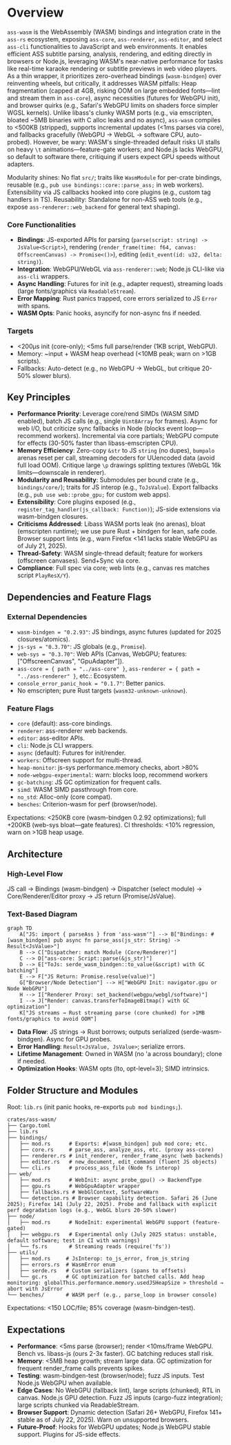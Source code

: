 # Overview

`ass-wasm` is the WebAssembly (WASM) bindings and integration crate in the `ass-rs` ecosystem, exposing `ass-core`, `ass-renderer`, `ass-editor`, and select `ass-cli` functionalities to JavaScript and web environments. It enables efficient ASS subtitle parsing, analysis, rendering, and editing directly in browsers or Node.js, leveraging WASM's near-native performance for tasks like real-time karaoke rendering or subtitle previews in web video players. As a thin wrapper, it prioritizes zero-overhead bindings (`wasm-bindgen`) over reinventing wheels, but critically, it addresses WASM pitfalls: Heap fragmentation (capped at 4GB, risking OOM on large embedded fonts—lint and stream them in `ass-core`), async necessities (futures for WebGPU init), and browser quirks (e.g., Safari's WebGPU limits on shaders force simpler WGSL kernels). Unlike libass's clunky WASM ports (e.g., via emscripten, bloated ~5MB binaries with C alloc leaks and no async), `ass-wasm` compiles to <500KB (stripped), supports incremental updates (<1ms parses via core), and fallbacks gracefully (WebGPU → WebGL → software CPU, auto-probed). However, be wary: WASM's single-threaded default risks UI stalls on heavy `\t` animations—feature-gate workers; and Node.js lacks WebGPU, so default to software there, critiquing if users expect GPU speeds without adapters.

Modularity shines: No flat `src/`; traits like `WasmModule` for per-crate bindings, reusable (e.g., `pub use bindings::core::parse_ass;` in web workers). Extensibility via JS callbacks hooked into core plugins (e.g., custom tag handlers in TS). Reusability: Standalone for non-ASS web tools (e.g., expose `ass-renderer::web_backend` for general text shaping).

### Core Functionalities

- **Bindings**: JS-exported APIs for parsing (`parse(script: string) -> JsValue<Script>`), rendering (`render_frame(time: f64, canvas: OffscreenCanvas) -> Promise<()>`), editing (`edit_event(id: u32, delta: string)`).
- **Integration**: WebGPU/WebGL via `ass-renderer::web`; Node.js CLI-like via `ass-cli` wrappers.
- **Async Handling**: Futures for init (e.g., adapter request), streaming loads (large fonts/graphics via `ReadableStream`).
- **Error Mapping**: Rust panics trapped, core errors serialized to JS `Error` with spans.
- **WASM Opts**: Panic hooks, asyncify for non-async fns if needed.

### Targets

- <200µs init (core-only); <5ms full parse/render (1KB script, WebGPU).
- Memory: ~input + WASM heap overhead (<10MB peak; warn on >1GB scripts).
- Fallbacks: Auto-detect (e.g., no WebGPU → WebGL, but critique 20-50% slower blurs).

## Key Principles

- **Performance Priority**: Leverage core/rend SIMDs (WASM SIMD enabled), batch JS calls (e.g., single `Uint8Array` for frames). Async for web I/O, but criticize sync fallbacks in Node (blocks event loop—recommend workers). Incremental via core partials; WebGPU compute for effects (30-50% faster than libass-emscripten CPU).
- **Memory Efficiency**: Zero-copy `&str` to JS `string` (no dupes), `bumpalo` arenas reset per call, streaming decoders for UUencoded data (avoid full load OOM). Critique large `\p` drawings splitting textures (WebGL 16k limits—downscale in renderer).
- **Modularity and Reusability**: Submodules per bound crate (e.g., `bindings/core/`); traits for JS interop (e.g., `ToJsValue`). Export fallbacks (e.g., `pub use web::probe_gpu;` for custom web apps).
- **Extensibility**: Core plugins exposed (e.g., `register_tag_handler(js_callback: Function)`); JS-side extensions via wasm-bindgen closures.
- **Criticisms Addressed**: Libass WASM ports leak (no arenas), bloat (emscripten runtime); we use pure Rust + bindgen for lean, safe code. Browser support lints (e.g., warn Firefox <141 lacks stable WebGPU as of July 21, 2025).
- **Thread-Safety**: WASM single-thread default; feature for workers (offscreen canvases). Send+Sync via core.
- **Compliance**: Full spec via core; web lints (e.g., canvas res matches script `PlayResX/Y`).

## Dependencies and Feature Flags

### External Dependencies

- `wasm-bindgen = "0.2.93"`: JS bindings, async futures (updated for 2025 closures/atomics).
- `js-sys = "0.3.70"`: JS globals (e.g., `Promise`).
- `web-sys = "0.3.70"`: Web APIs (Canvas, WebGPU; features: ["OffscreenCanvas", "GpuAdapter"]).
- `ass-core = { path = "../ass-core" }`, `ass-renderer = { path = "../ass-renderer" }`, etc.: Ecosystem.
- `console_error_panic_hook = "0.1.7"`: Better panics.
- No emscripten; pure Rust targets (`wasm32-unknown-unknown`).

### Feature Flags

- `core` (default): ass-core bindings.
- `renderer`: ass-renderer web backends.
- `editor`: ass-editor APIs.
- `cli`: Node.js CLI wrappers.
- `async` (default): Futures for init/render.
- `workers`: Offscreen support for multi-thread.
- `heap-monitor`: js-sys performance.memory checks, abort >80%
- `node-webgpu-experimental`: warn: blocks loop, recommend workers
- `gc-batching`: JS GC optimization for frequent calls.
- `simd`: WASM SIMD passthrough from core.
- `no_std`: Alloc-only (core compat).
- `benches`: Criterion-wasm for perf (browser/node).

Expectations: <250KB core (wasm-bindgen 0.2.92 optimizations); full +200KB (web-sys bloat—gate features). CI thresholds: <10% regression, warn on >1GB heap usage.

## Architecture

### High-Level Flow

JS call → Bindings (wasm-bindgen) → Dispatcher (select module) → Core/Renderer/Editor proxy → JS return (Promise/JsValue).

### Text-Based Diagram

```mermaid
graph TD
    A["JS: import { parseAss } from 'ass-wasm'"] --> B["Bindings: #[wasm_bindgen] pub async fn parse_ass(js_str: String) -> Result<JsValue>"]
    B --> C["Dispatcher: match Module (Core/Renderer)"]
    C --> D["ass-core: Script::parse(&js_str)"]
    D --> E["ToJs: serde_wasm_bindgen::to_value(&script) with GC batching"]
    E --> F["JS Return: Promise.resolve(value)"]
    G["Browser/Node Detection"] --> H["WebGPU Init: navigator.gpu or Node WebGPU"]
    H --> I["Renderer Proxy: set_backend(webgpu/webgl/software)"]
    I --> J["Render: canvas.transferToImageBitmap() with GC optimization"]
    K["JS streams → Rust streaming parse (core chunked) for >1MB fonts/graphics to avoid OOM"]
```

- **Data Flow**: JS strings → Rust borrows; outputs serialized (serde-wasm-bindgen). Async for GPU probes.
- **Error Handling**: `Result<JsValue, JsValue>`; serialize errors.
- **Lifetime Management**: Owned in WASM (no 'a across boundary); clone if needed.
- **Optimization Hooks**: WASM opts (lto, opt-level=3); SIMD intrinsics.

## Folder Structure and Modules

Root: `lib.rs` (init panic hooks, re-exports `pub mod bindings;`).

```plaintext
crates/ass-wasm/
├── Cargo.toml
├── lib.rs
├── bindings/
│   ├── mod.rs      # Exports: #[wasm_bindgen] pub mod core; etc.
│   ├── core.rs     # parse_ass, analyze_ass, etc. (proxy ass-core)
│   ├── renderer.rs # init_renderer, render_frame_async (web backends)
│   ├── editor.rs   # new_document, edit_command (fluent JS objects)
│   └── cli.rs      # process_ass_file (Node fs interop)
├── web/
│   ├── mod.rs      # WebInit: async probe_gpu() -> BackendType
│   ├── gpu.rs      # WebGpuAdapter wrapper
│   ├── fallbacks.rs # WebGlContext, SoftwareWarn
│   └── detection.rs # Browser capability detection. Safari 26 (June 2025); Firefox 141 (July 22, 2025). Probe and fallback with explicit perf degradation logs (e.g., WebGL blurs 20-50% slower)
├── node/
│   ├── mod.rs      # NodeInit: experimental WebGPU support (feature-gated)
│   ├── webgpu.rs   # Experimental only (July 2025 status: unstable, default software; test in CI with warnings)
│   └── fs.rs       # Streaming reads (require('fs'))
├── utils/
│   ├── mod.rs     # JsInterop: to_js_error, from_js_string
│   ├── errors.rs  # WasmError enum
│   ├── serde.rs   # Custom serializers (spans to offsets)
│   └── gc.rs      # GC optimization for batched calls. Add heap monitoring: globalThis.performance.memory.usedJSHeapSize > threshold → abort with JsError
└── benches/       # WASM perf (e.g., parse_loop in browser console)
```

Expectations: <150 LOC/file; 85% coverage (wasm-bindgen-test).

## Expectations

- **Performance**: <5ms parse (browser); render <10ms/frame WebGPU. Bench vs. libass-js (ours 2-3x faster). GC batching reduces stall risk.
- **Memory**: <5MB heap growth; stream large data. GC optimization for frequent render_frame calls prevents spikes.
- **Testing**: wasm-bindgen-test (browser/node); fuzz JS inputs. Test Node.js WebGPU when available.
- **Edge Cases**: No WebGPU (fallback lint), large scripts (chunked), RTL in canvas. Node.js GPU detection. Fuzz JS inputs (cargo-fuzz integration); large scripts chunked via ReadableStream.
- **Browser Support**: Dynamic detection (Safari 26+ WebGPU, Firefox 141+ stable as of July 22, 2025). Warn on unsupported browsers.
- **Future-Proof**: Hooks for WebGPU updates; Node.js WebGPU stable support. Plugins for JS-side effects.